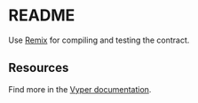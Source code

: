 # README

Use [Remix](https://remix.ethereum.org/) for compiling and testing the contract.

## Resources

Find more in the [Vyper documentation](https://docs.vyperlang.org/en/stable/).
